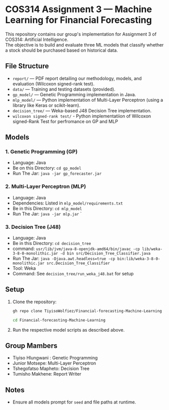 # COS314 Assignment 3 — Machine Learning for Financial Forecasting

This repository contains our group's implementation for Assignment 3 of COS314: Artificial Intelligence.  
The objective is to build and evaluate three ML models that classify whether a stock should be purchased based on historical data.

## File Structure

- `report/` — PDF report detailing our methodology, models, and evaluation (Wilcoxon signed-rank test).
- `data/` — Training and testing datasets (provided).
- `gp_model/` — Genetic Programming implementation in Java.
- `mlp_model/` — Python implementation of Multi-Layer Perceptron (using a library like Keras or scikit-learn).
- `decision_tree/` — Weka-based J48 Decision Tree implementation.
- `wilcoxon signed-rank test/` - Python implementatiion of Wilcoxon signed-Rank Test for perfromance on GP and MLP

##  Models

### 1. Genetic Programming (GP)
- Language: Java
- Be on this Directory: `cd gp_model`
- Run The Jar: `java -jar gp_forecaster.jar`

### 2. Multi-Layer Perceptron (MLP)
- Language: Java
- Dependencies: Listed in `mlp_model/requirements.txt`
- Be in this Directory: `cd mlp_model`
- Run The Jar: `java -jar mlp.jar`
`

### 3. Decision Tree (J48)
- Language: Java
- Be in this Directory: `cd decision_tree`
- command: `usr/lib/jvm/java-8-openjdk-amd64/bin/javac -cp lib/weka-3-8-0-monolithic.jar -d bin src/Decision_Tree_Classifier.java`
- Run The Jar: `java -Djava.awt.headless=true -cp bin:lib/weka-3-8-0-monolithic.jar src.Decision_Tree_Classifier`
- Tool: Weka
- Command: See `decision_tree/run_weka_j48.bat` for setup

##  Setup

1. Clone the repository:
   ```bash
   gh repo clone TiyisoWolfiez/Financial-forecasting-Machine-Learning
   ```
   ```bash
   cd Financial-forecasting-Machine-Learning
   ```

2. Run the respective model scripts as described above.

## Group Mambers
  - Tiyiso Hlungwani : Genetic Programming
  - Junior Motsepe: Multi-Layer Perceptron
  - Tshegofatso Mapheto: Decision Tree
  - Tumisho Makhene: Report Writer

## Notes
 - Ensure all models prompt for `seed` and file paths at runtime.
